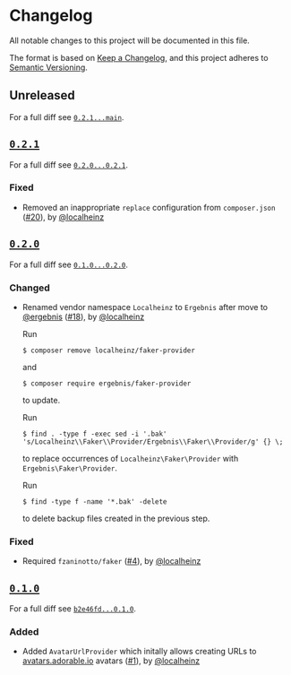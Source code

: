 # Changelog

All notable changes to this project will be documented in this file.

The format is based on [Keep a Changelog](https://keepachangelog.com/en/1.0.0/), and this project adheres to [Semantic Versioning](https://semver.org/spec/v2.0.0.html).

## Unreleased

For a full diff see [`0.2.1...main`][0.2.1...main].

## [`0.2.1`][0.2.1]

For a full diff see [`0.2.0...0.2.1`][0.2.0...0.2.1].

### Fixed

* Removed an inappropriate `replace` configuration from `composer.json` ([#20]), by [@localheinz]

## [`0.2.0`][0.2.0]

For a full diff see [`0.1.0...0.2.0`][0.1.0...0.2.0].

### Changed

* Renamed vendor namespace `Localheinz` to `Ergebnis` after move to [@ergebnis] ([#18]), by [@localheinz]

  Run

  ```
  $ composer remove localheinz/faker-provider
  ```

  and

  ```
  $ composer require ergebnis/faker-provider
  ```

  to update.

  Run

  ```
  $ find . -type f -exec sed -i '.bak' 's/Localheinz\\Faker\\Provider/Ergebnis\\Faker\\Provider/g' {} \;
  ```

  to replace occurrences of `Localheinz\Faker\Provider` with `Ergebnis\Faker\Provider`.

  Run

  ```
  $ find -type f -name '*.bak' -delete
  ```

  to delete backup files created in the previous step.

### Fixed

* Required `fzaninotto/faker` ([#4]), by [@localheinz]

## [`0.1.0`][0.1.0]

For a full diff see [`b2e46fd...0.1.0`][b2e46fd...0.1.0].

### Added

* Added `AvatarUrlProvider` which initally allows creating URLs to [avatars.adorable.io](http://avatars.adorable.io) avatars ([#1]), by [@localheinz]

[0.1.0]: https://github.com/ergebnis/faker-provider/tag/0.1.0
[0.2.0]: https://github.com/ergebnis/faker-provider/tag/0.2.0
[0.2.1]: https://github.com/ergebnis/faker-provider/tag/0.2.1

[b2e46fd...0.1.0]: https://github.com/ergebnis/faker-provider/compare/b2e46fd...0.1.0
[0.1.0...0.2.0]: https://github.com/ergebnis/faker-provider/compare/0.1.0...0.2.0
[0.2.0...0.2.1]: https://github.com/ergebnis/faker-provider/compare/0.2.0...0.2.1
[0.2.1...main]: https://github.com/ergebnis/faker-provider/compare/0.2.1...main

[#1]: https://github.com/ergebnis/faker-provider/pull/1
[#4]: https://github.com/ergebnis/faker-provider/pull/4
[#18]: https://github.com/ergebnis/faker-provider/pull/18
[#20]: https://github.com/ergebnis/faker-provider/pull/20

[@ergebnis]: https://github.com/ergebnis
[@localheinz]: https://github.com/localheinz
